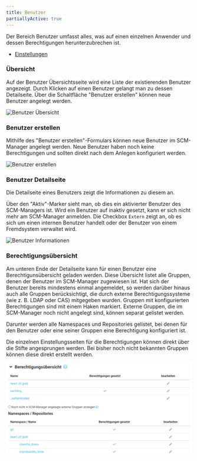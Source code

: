 ```yaml
---
title: Benutzer
partiallyActive: true
---
```

<!--- AppendLinkContentStart -->
Der Bereich Benutzer umfasst alles, was auf einen einzelnen Anwender und dessen Berechtigungen herunterzubrechen ist.

* [Einstellungen](settings/)
<!--- AppendLinkContentEnd -->

### Übersicht
Auf der Benutzer Übersichtsseite wird eine Liste der existierenden Benutzer angezeigt. Durch Klicken auf einen Benutzer gelangt man zu dessen Detailseite. Über die Schaltfläche "Benutzer erstellen" können neue Benutzer angelegt werden.

![Benutzer Übersicht](assets/user-overview.png)

### Benutzer erstellen
Mithilfe des "Benutzer erstellen"-Formulars können neue Benutzer im SCM-Manager angelegt werden. Neue Benutzer haben noch keine Berechtigungen und sollten direkt nach dem Anlegen konfiguriert werden.

![Benutzer erstellen](assets/user-create.png)

### Benutzer Detailseite
Die Detailseite eines Benutzers zeigt die Informationen zu diesem an. 

Über den "Aktiv"-Marker sieht man, ob dies ein aktivierter Benutzer des SCM-Managers ist. Wird ein Benutzer auf inaktiv gesetzt, kann er sich nicht mehr am SCM-Manager anmelden.
Die Checkbox `Extern` zeigt an, ob es sich um einen internen Benutzer handelt oder der Benutzer von einem Fremdsystem verwaltet wird.

![Benutzer Informationen](assets/user-information.png)

### Berechtigungsübersicht
Am unteren Ende der Detailseite kann für einen Benutzer eine Berechtigunsübersicht geladen werden.
Diese Übersicht listet alle Gruppen, denen der Benutzer im SCM-Manager zugewiesen ist.
Hat sich der Benutzer bereits mindestens einmal angemeldet, so werden darüber hinaus auch alle
Gruppen berücksichtigt, die durch externe Berechtigungssysteme (wie z. B. LDAP oder CAS) mitgegeben
wurden. Gruppen mit konfigurierten Berechtigungen sind mit einem Haken markiert.
Externe Gruppen, die im SCM-Manager noch nicht angelegt sind, können separat gelistet werden.

Darunter werden alle Namespaces und Repositories gelistet, bei denen für den Benutzer oder
eine seiner Gruppen eine Berechtigung konfiguriert ist.

Die einzelnen Einstellungsseiten für die Berechtigungen können direkt über die Stifte angesprungen
werden. Bei bisher noch nicht bekannten Gruppen können diese direkt erstellt werden.

![Benutzer Informationen](assets/user-permission-overview.png)
